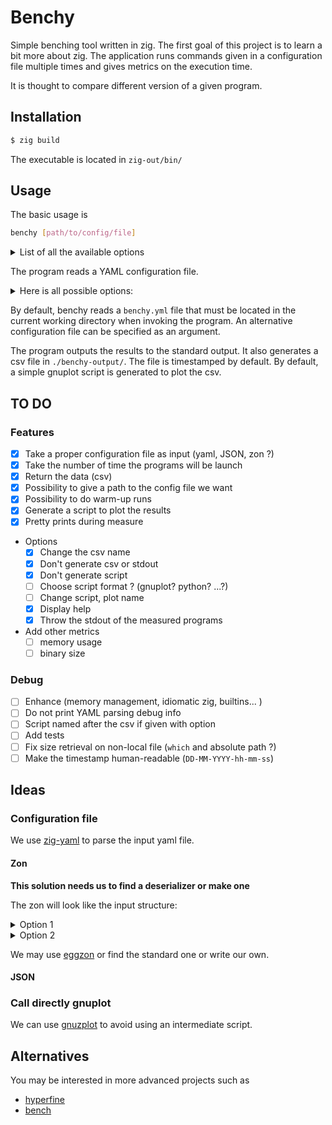 # Benchy

Simple benching tool written in zig. The first goal of this project is to learn a bit more about zig.
The application runs commands given in a configuration file multiple times and gives metrics on the execution time.

It is thought to compare different version of a given program.

## Installation

```bash
$ zig build
```
The executable is located in `zig-out/bin/`

## Usage

The basic usage is 

```bash
benchy [path/to/config/file]
```

<details>
<summary>List of all the available options</summary>

```
benchy --help
    -h, --help
            Display this help and exit

        --no-csv
            Don't write a csv file of the results

 
        --no-script
            Don't write a gnuplot script template (automatically selected if no csv is requested)       
        
        --no-stdout
            Don't print the results on the standard output

        --cmd-output
            Print measured program standard output

    -o, --csv-filename <str>
            Name to give to the output csv
```

</details>


The program reads a YAML configuration file.
<details>
<summary> Here is all possible options: </summary>

```yaml
nb_runs: 2                          # Number of runs per program
warmup: 2                           # Number of warm_ups to do
names: [ test1, my_super_test ]     # names of the tests
argvs: [ "./a.out 1", "./my_test" ] # Commands to run
```

</details>

By default, benchy reads a `benchy.yml` file that must be located in the current working directory when invoking the program.
An alternative configuration file can be specified as an argument.

The program outputs the results to the standard output.
It also generates a csv file in `./benchy-output/`. The file is timestamped by default.
By default, a simple gnuplot script is generated to plot the csv.

## TO DO

### Features

- [X] Take a proper configuration file as input (yaml, JSON, zon ?)
- [X] Take the number of time the programs will be launch
- [X] Return the data (csv)
- [X] Possibility to give a path to the config file we want
- [X] Possibility to do warm-up runs
- [X] Generate a script to plot the results
- [X] Pretty prints during measure
- Options
    - [X] Change the csv name
    - [X] Don't generate csv or stdout
    - [X] Don't generate script
    - [ ] Choose script format ? (gnuplot? python? ...?)
    - [ ] Change script, plot name
    - [X] Display help
    - [X] Throw the stdout of the measured programs
- Add other metrics
    - [ ] memory usage
    - [ ] binary size

### Debug

- [ ] Enhance (memory management, idiomatic zig, builtins... )
- [ ] Do not print YAML parsing debug info
- [ ] Script named after the csv if given with option
- [ ] Add tests
- [ ] Fix size retrieval on non-local file (`which` and absolute path ?)
- [ ] Make the timestamp human-readable (`DD-MM-YYYY-hh-mm-ss`)

## Ideas

### Configuration file

We use [zig-yaml](https://github.com/kubkon/zig-yaml) to parse the input yaml file.

#### Zon

**This solution needs us to find a deserializer or make one**

The zon will look like the input structure:

<details>
<summary> Option 1 </summary>

```zig
.{
    .name = "name of the bench",
    .nb_run = number_of_runs,
    .names = .{ "name of", "the programs" },
    .argvs = .{ 
        .{"./prog1"}, 
        .{"./prog2", "arg1", "arg2"}
    },
}
```

</details>

<details>
<summary> Option 2 </summary>

```zig
.{
    .name = "name of the bench",
    .nb_run = number_of_runs,
    .tests = .{
        .{
            .name = "name of",
            .argv = .{"./prog1"},
        },
        .{
            .name = "the program",
            .argv = .{ "./prog1", "arg1", "arg2" },
        },
    },
}
```

</details>

We may use [eggzon](https://github.com/ziglibs/eggzon) or find the standard one or write our own.

#### JSON

### Call directly gnuplot

We can use [gnuzplot](https://github.com/BlueAlmost/gnuzplot) to avoid using an intermediate script.

## Alternatives

You may be interested in more advanced projects such as
- [hyperfine](https://github.com/sharkdp/hyperfine)
- [bench](https://github.com/Gabriella439/bench)
